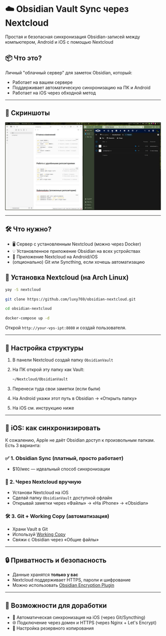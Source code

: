 # ☁️ Obsidian Vault Sync через Nextcloud

Простая и безопасная синхронизация Obsidian-записей между компьютером, Android и iOS с помощью Nextcloud

## 📦 Что это?

Личный "облачный сервер" для заметок Obsidian, который:

- Работает на вашем сервере
- Поддерживает автоматическую синхронизацию на ПК и Android
- Работает на iOS через обходной метод

---

## 📸 Скриншоты
![](./photo_2025-06-13_13-21-27.jpg)

---

## 🛠 Что нужно?

- 🖥 Сервер с установленным Nextcloud (можно через Docker)
- 💡 Установленное приложение Obsidian на всех устройствах
- 📱 Приложение Nextcloud на Android/iOS
- (опционально) Git или Syncthing, если хочешь автоматизацию

## 🔧 Установка Nextcloud (на Arch Linux)

```sh
yay -S nextcloud
```

```sh
git clone https://github.com/luxy769/obsidian-nextcloud.git
```

```sh
cd obsidian-nextcloud
```

```sh
docker-compose up -d
```


Открой `http://your-vps-ipt:8080` и создай пользователя.

---

## 📁 Настройка структуры

1. В панели Nextcloud создай папку `ObsidianVault`
2. На ПК открой эту папку как Vault:

   ```bash
   ~/Nextcloud/ObsidianVault
   ```
3. Перенеси туда свои заметки (если были)
4. На Android укажи этот путь в Obsidian → «Открыть папку»
5. На iOS см. инструкцию ниже

---

## 📱 iOS: как синхронизировать

К сожалению, Apple не даёт Obsidian доступ к произвольным папкам. Есть 3 варианта:

### ✅ 1. Obsidian Sync (платный, просто работает)

* \$10/мес — идеальный способ синхронизации

### 🧩 2. Через Nextcloud вручную

* Установи Nextcloud на iOS
* Сделай папку `ObsidianVault` доступной офлайн
* Открывай заметки через «Файлы» → «На iPhone» → «Obsidian»

### 🛠 3. Git + Working Copy (автоматизация)

* Храни Vault в Git
* Используй [Working Copy](https://apps.apple.com/app/working-copy/id896694807)
* Свяжи с Obsidian через «Общие файлы»

---

## 🔒 Приватность и безопасность

* Данные хранятся **только у вас**
* Nextcloud поддерживает HTTPS, пароли и шифрование
* Можно использовать [Obsidian Encryption Plugin](https://github.com/obsidianmd/obsidian-encryption)

---

## 🤝 Возможности для доработки

* 📲 Автоматическая синхронизация на iOS (через Git/Syncthing)
* 🌐 Подключение через домен и HTTPS (через Nginx + Let's Encrypt)
* 🔐 Настройка резервного копирования
